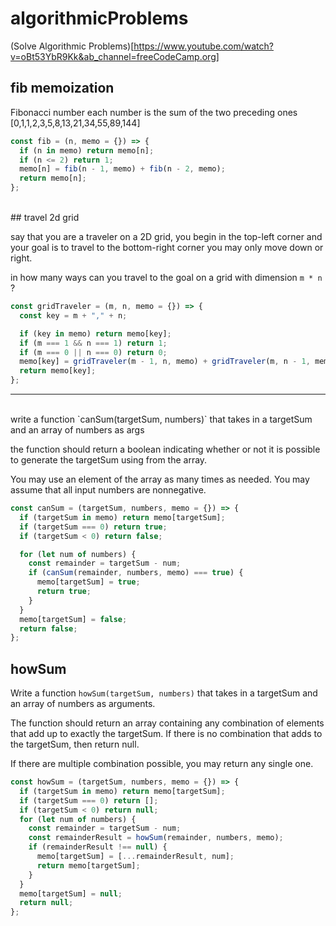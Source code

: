 # algorithmicProblems

(Solve Algorithmic Problems)[https://www.youtube.com/watch?v=oBt53YbR9Kk&ab_channel=freeCodeCamp.org]

## fib memoization

Fibonacci number
each number is the sum of the two preceding ones
[0,1,1,2,3,5,8,13,21,34,55,89,144]

```js
const fib = (n, memo = {}) => {
  if (n in memo) return memo[n];
  if (n <= 2) return 1;
  memo[n] = fib(n - 1, memo) + fib(n - 2, memo);
  return memo[n];
};
```

<br>
## travel 2d grid

say that you are a traveler on a 2D grid, you begin in the top-left corner and your goal is to travel to the bottom-right corner you may only move down or right.

in how many ways can you travel to the goal on a grid with dimension `m * n` ?

```js
const gridTraveler = (m, n, memo = {}) => {
  const key = m + "," + n;

  if (key in memo) return memo[key];
  if (m === 1 && n === 1) return 1;
  if (m === 0 || n === 0) return 0;
  memo[key] = gridTraveler(m - 1, n, memo) + gridTraveler(m, n - 1, memo);
  return memo[key];
};
```

---

<br>
write a function `canSum(targetSum, numbers)` that takes in a targetSum and an array of numbers as args

the function should return a boolean indicating whether or not it is possible to generate the targetSum
using from the array.

You may use an element of the array as many times as needed.
You may assume that all input numbers are nonnegative.

```js
const canSum = (targetSum, numbers, memo = {}) => {
  if (targetSum in memo) return memo[targetSum];
  if (targetSum === 0) return true;
  if (targetSum < 0) return false;

  for (let num of numbers) {
    const remainder = targetSum - num;
    if (canSum(remainder, numbers, memo) === true) {
      memo[targetSum] = true;
      return true;
    }
  }
  memo[targetSum] = false;
  return false;
};
```

## howSum

Write a function `howSum(targetSum, numbers)` that takes in a targetSum and an array of numbers as arguments.

The function should return an array containing any combination of elements that add up to exactly the targetSum. If there is no combination that adds to the targetSum, then return null.

If there are multiple combination possible, you may return any single one.

```js
const howSum = (targetSum, numbers, memo = {}) => {
  if (targetSum in memo) return memo[targetSum];
  if (targetSum === 0) return [];
  if (targetSum < 0) return null;
  for (let num of numbers) {
    const remainder = targetSum - num;
    const remainderResult = howSum(remainder, numbers, memo);
    if (remainderResult !== null) {
      memo[targetSum] = [...remainderResult, num];
      return memo[targetSum];
    }
  }
  memo[targetSum] = null;
  return null;
};
```
